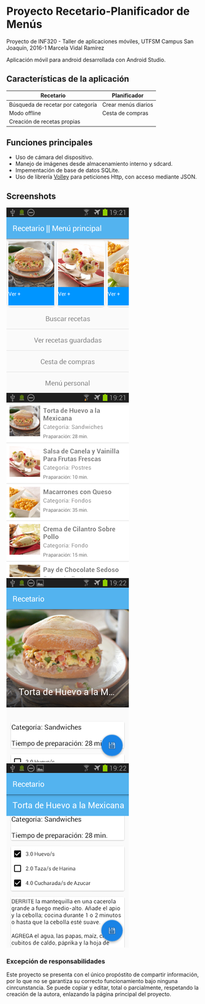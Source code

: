# Proyecto Recetario-Planificador de Menús

Proyecto de INF320 - Taller de aplicaciones móviles, UTFSM Campus San Joaquín, 2016-1
Marcela Vidal Ramírez

Aplicación móvil para android desarrollada con Android Studio.

## Características de la aplicación

| Recetario | Planificador |
| --- | --- |
| Búsqueda de recetar por categoría | Crear menús diarios |
| Modo offline | Cesta de compras |
|Creación de recetas propias |  |

## Funciones principales

+ Uso de cámara del dispositivo.
+ Manejo de imágenes desde almacenamiento interno y sdcard.
+ Impementación de base de datos SQLite.
+ Uso de librería [Volley](http://www.androidhive.info/2014/05/android-working-with-volley-library-1/) para peticiones Http, con acceso mediante JSON.

## Screenshots

![Menú principal](https://github.com/mavidalr/Recetario2/blob/master/Screenshots/Home.png)
![Lista de recetas](https://github.com/mavidalr/Recetario2/blob/master/Screenshots/Recetas.png)
![Mostrar información de receta](https://github.com/mavidalr/Recetario2/blob/master/Screenshots/InfoReceta.png)
![Mostrar información de receta, scroll](https://github.com/mavidalr/Recetario2/blob/master/Screenshots/InfoReceta2.png)

### Excepción de responsabilidades

Este proyecto se presenta con el único propóstito de compartir información, por lo que no se garantiza su correcto funcionamiento bajo ninguna cinrcunstancia. Se puede copiar y editar, total o parcialmente, respetando la creación de la autora, enlazando la página principal del proyecto. 

